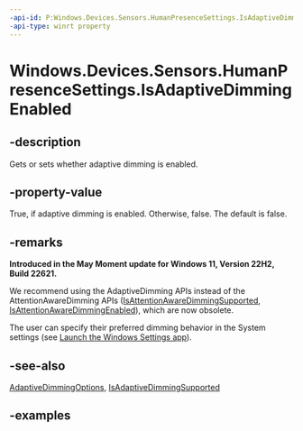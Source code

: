 ```yaml
---
-api-id: P:Windows.Devices.Sensors.HumanPresenceSettings.IsAdaptiveDimmingEnabled
-api-type: winrt property
---
```


# Windows.Devices.Sensors.HumanPresenceSettings.IsAdaptiveDimmingEnabled

<!--
public bool IsAdaptiveDimmingEnabled { get; set; }
-->

## -description

Gets or sets whether adaptive dimming is enabled.

## -property-value

True, if adaptive dimming is enabled. Otherwise, false. The default is false.

## -remarks

**Introduced in the May Moment update for Windows 11, Version 22H2, Build 22621.**

We recommend using the AdaptiveDimming APIs instead of the AttentionAwareDimming APIs ([IsAttentionAwareDimmingSupported](humanpresencefeatures_isattentionawaredimmingsupported.md), [IsAttentionAwareDimmingEnabled](humanpresencesettings_isattentionawaredimmingenabled.md)), which are now obsolete.

The user can specify their preferred dimming behavior in the System settings (see [Launch the Windows Settings app](/windows/uwp/launch-resume/launch-settings-app#system)).

## -see-also

[AdaptiveDimmingOptions](adaptivedimmingoptions.md), [IsAdaptiveDimmingSupported](humanpresencefeatures_isadaptivedimmingsupported.md)

## -examples
